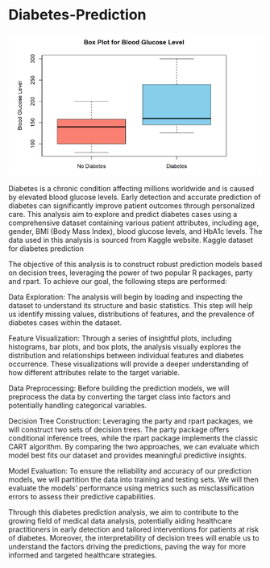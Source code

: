 # Diabetes-Prediction

![Accuracy Measurements](Capture.PNG)
  



Diabetes is a chronic condition affecting millions worldwide and is caused by elevated blood glucose levels. Early detection and accurate prediction of diabetes can significantly improve patient outcomes through personalized care. This analysis aim to explore and predict diabetes cases using a comprehensive dataset containing various patient attributes, including age, gender, BMI (Body Mass Index), blood glucose levels, and HbA1c levels. The data used in this analysis is sourced from Kaggle website. Kaggle dataset for diabetes prediction

The objective of this analysis is to construct robust prediction models based on decision trees, leveraging the power of two popular R packages, party and rpart. To achieve our goal, the following steps are performed:

Data Exploration: The analysis will begin by loading and inspecting the dataset to understand its structure and basic statistics. This step will help us identify missing values, distributions of features, and the prevalence of diabetes cases within the dataset.

Feature Visualization: Through a series of insightful plots, including histograms, bar plots, and box plots, the analysis visually explores the distribution and relationships between individual features and diabetes occurrence. These visualizations will provide a deeper understanding of how different attributes relate to the target variable.

Data Preprocessing: Before building the prediction models, we will preprocess the data by converting the target class into factors and potentially handling categorical variables.

Decision Tree Construction: Leveraging the party and rpart packages, we will construct two sets of decision trees. The party package offers conditional inference trees, while the rpart package implements the classic CART algorithm. By comparing the two approaches, we can evaluate which model best fits our dataset and provides meaningful predictive insights.

Model Evaluation: To ensure the reliability and accuracy of our prediction models, we will partition the data into training and testing sets. We will then evaluate the models’ performance using metrics such as misclassification errors to assess their predictive capabilities.

Through this diabetes prediction analysis, we aim to contribute to the growing field of medical data analysis, potentially aiding healthcare practitioners in early detection and tailored interventions for patients at risk of diabetes. Moreover, the interpretability of decision trees will enable us to understand the factors driving the predictions, paving the way for more informed and targeted healthcare strategies.